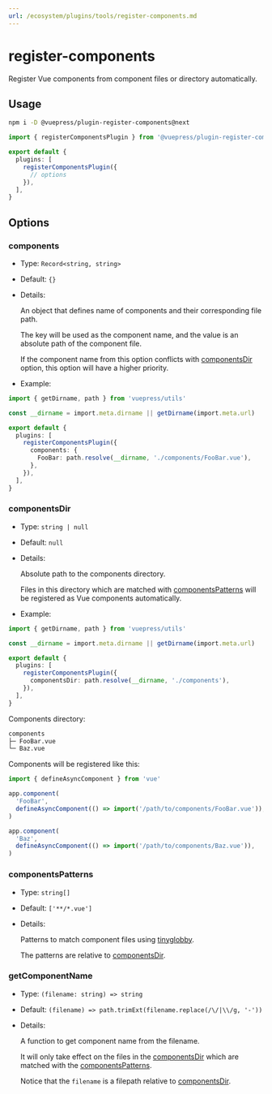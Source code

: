 ```yaml
---
url: /ecosystem/plugins/tools/register-components.md
---
```

# register-components

Register Vue components from component files or directory automatically.

## Usage

```bash
npm i -D @vuepress/plugin-register-components@next
```

```ts title=".vuepress/config.ts"
import { registerComponentsPlugin } from '@vuepress/plugin-register-components'

export default {
  plugins: [
    registerComponentsPlugin({
      // options
    }),
  ],
}
```

## Options

### components

* Type: `Record<string, string>`

* Default: `{}`

* Details:

  An object that defines name of components and their corresponding file path.

  The key will be used as the component name, and the value is an absolute path of the component file.

  If the component name from this option conflicts with [componentsDir](#componentsdir) option, this option will have a higher priority.

* Example:

```ts title=".vuepress/config.ts"
import { getDirname, path } from 'vuepress/utils'

const __dirname = import.meta.dirname || getDirname(import.meta.url)

export default {
  plugins: [
    registerComponentsPlugin({
      components: {
        FooBar: path.resolve(__dirname, './components/FooBar.vue'),
      },
    }),
  ],
}
```

### componentsDir

* Type: `string | null`

* Default: `null`

* Details:

  Absolute path to the components directory.

  Files in this directory which are matched with [componentsPatterns](#componentspatterns) will be registered as Vue components automatically.

* Example:

```ts title=".vuepress/config.ts"
import { getDirname, path } from 'vuepress/utils'

const __dirname = import.meta.dirname || getDirname(import.meta.url)

export default {
  plugins: [
    registerComponentsPlugin({
      componentsDir: path.resolve(__dirname, './components'),
    }),
  ],
}
```

Components directory:

```bash
components
├─ FooBar.vue
└─ Baz.vue
```

Components will be registered like this:

```ts
import { defineAsyncComponent } from 'vue'

app.component(
  'FooBar',
  defineAsyncComponent(() => import('/path/to/components/FooBar.vue')),
)

app.component(
  'Baz',
  defineAsyncComponent(() => import('/path/to/components/Baz.vue')),
)
```

### componentsPatterns

* Type: `string[]`

* Default: `['**/*.vue']`

* Details:

  Patterns to match component files using [tinyglobby](https://github.com/SuperchupuDev/tinyglobby).

  The patterns are relative to [componentsDir](#componentsdir).

### getComponentName

* Type: `(filename: string) => string`

* Default: `(filename) => path.trimExt(filename.replace(/\/|\\/g, '-'))`

* Details:

  A function to get component name from the filename.

  It will only take effect on the files in the [componentsDir](#componentsdir) which are matched with the [componentsPatterns](#componentspatterns).

  Notice that the `filename` is a filepath relative to [componentsDir](#componentsdir).
